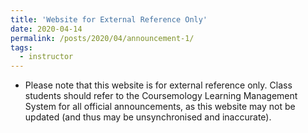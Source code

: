 ```yaml
---
title: 'Website for External Reference Only'
date: 2020-04-14
permalink: /posts/2020/04/announcement-1/
tags:
  - instructor
---
```


- Please note that this website is for external reference only.  Class students should refer to the Coursemology Learning Management System for all official announcements, as this website may not be updated (and thus may be unsynchronised and inaccurate).
